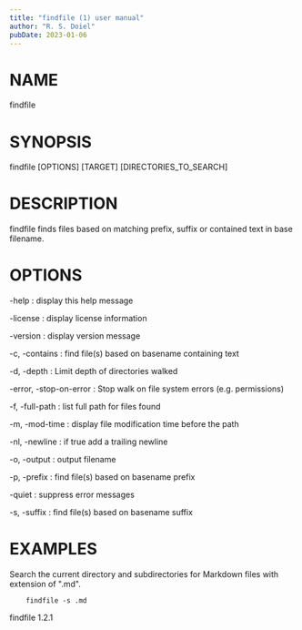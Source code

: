 ```yaml
---
title: "findfile (1) user manual"
author: "R. S. Doiel"
pubDate: 2023-01-06
---
```


# NAME

findfile

# SYNOPSIS

findfile [OPTIONS] [TARGET] [DIRECTORIES_TO_SEARCH]

# DESCRIPTION

findfile finds files based on matching prefix, suffix or contained text in base filename.

# OPTIONS

-help
: display this help message

-license
: display license information

-version
: display version message

-c, -contains
: find file(s) based on basename containing text

-d, -depth
: Limit depth of directories walked

-error, -stop-on-error
: Stop walk on file system errors (e.g. permissions)

-f, -full-path
: list full path for files found

-m, -mod-time
: display file modification time before the path

-nl, -newline
: if true add a trailing newline

-o, -output
: output filename

-p, -prefix
: find file(s) based on basename prefix

-quiet
: suppress error messages

-s, -suffix
: find file(s) based on basename suffix


# EXAMPLES

Search the current directory and subdirectories for Markdown files with extension of ".md".

~~~
	findfile -s .md
~~~

findfile 1.2.1


